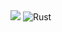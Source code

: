 <img src="https://img.shields.io/badge/Swift-F05138?style=flat-square&logo=Swift&logoColor=white"/>
<img alt="Rust" src ="https://img.shields.io/badge/Rust-ffffff.svg?&style=for-the-badge&logo=Rust&logoColor=white"/>
